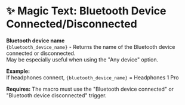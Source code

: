 # ✨ Magic Text: Bluetooth Device Connected/Disconnected

**Bluetooth device name**  
`{bluetooth_device_name}` - Returns the name of the Bluetooth device connected or disconnected.  
May be especially useful when using the "Any device" option.

**Example:**  
If headphones connect, `{bluetooth_device_name}` = Headphones 1 Pro

**Requires:** The macro must use the "Bluetooth device connected" or "Bluetooth device disconnected" trigger.
